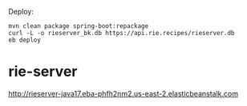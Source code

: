 Deploy:
```
mvn clean package spring-boot:repackage
curl -L -o rieserver_bk.db https://api.rie.recipes/rieserver.db
eb deploy
```

# rie-server
http://rieserver-java17.eba-phfh2nm2.us-east-2.elasticbeanstalk.com
